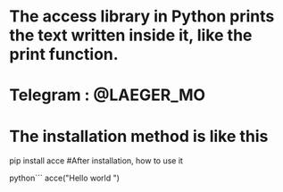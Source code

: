 # The access library in Python prints the text written inside it, like the print function.  

# Telegram  :  @LAEGER_MO
# The installation method is like this 
pip install acce
#After installation, how to use it 

python```
acce("Hello world ")
```